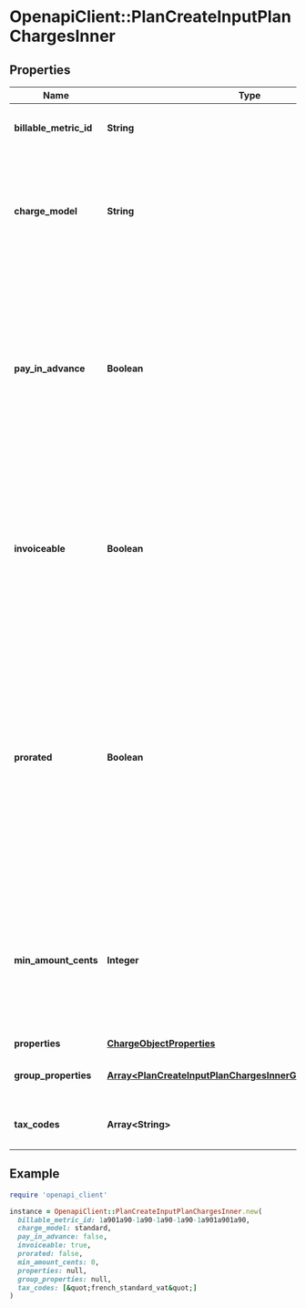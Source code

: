 # OpenapiClient::PlanCreateInputPlanChargesInner

## Properties

| Name | Type | Description | Notes |
| ---- | ---- | ----------- | ----- |
| **billable_metric_id** | **String** | Unique identifier of the billable metric created by Lago. | [optional] |
| **charge_model** | **String** | Specifies the pricing model used for the calculation of the final fee. It can be &#x60;standard&#x60;, &#x60;graduated&#x60;, &#x60;package&#x60;, &#x60;percentage&#x60; or &#x60;volume&#x60;. | [optional] |
| **pay_in_advance** | **Boolean** | This field determines the billing timing for this specific usage-based charge. When set to &#x60;true&#x60;, the charge is due and invoiced immediately. Conversely, when set to false, the charge is due and invoiced at the end of each billing period. | [optional] |
| **invoiceable** | **Boolean** | This field specifies whether the charge should be included in a proper invoice. If set to false, no invoice will be issued for this charge. You can only set it to &#x60;false&#x60; when &#x60;pay_in_advance&#x60; is &#x60;true&#x60;. | [optional] |
| **prorated** | **Boolean** | Specifies whether a charge is prorated based on the remaining number of days in the billing period or billed fully.  - If set to &#x60;true&#x60;, the charge is prorated based on the remaining days in the current billing period. - If set to &#x60;false&#x60;, the charge is billed in full. - If not defined in the request, default value is &#x60;false&#x60;. | [optional] |
| **min_amount_cents** | **Integer** | The minimum spending amount required for the charge, measured in cents and excluding any applicable taxes. It indicates the minimum amount that needs to be charged for each billing period. | [optional] |
| **properties** | [**ChargeObjectProperties**](ChargeObjectProperties.md) |  | [optional] |
| **group_properties** | [**Array&lt;PlanCreateInputPlanChargesInnerGroupPropertiesInner&gt;**](PlanCreateInputPlanChargesInnerGroupPropertiesInner.md) | All charge information, sorted by groups. | [optional] |
| **tax_codes** | **Array&lt;String&gt;** | List of unique code used to identify the taxes. | [optional] |

## Example

```ruby
require 'openapi_client'

instance = OpenapiClient::PlanCreateInputPlanChargesInner.new(
  billable_metric_id: 1a901a90-1a90-1a90-1a90-1a901a901a90,
  charge_model: standard,
  pay_in_advance: false,
  invoiceable: true,
  prorated: false,
  min_amount_cents: 0,
  properties: null,
  group_properties: null,
  tax_codes: [&quot;french_standard_vat&quot;]
)
```

